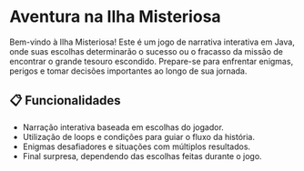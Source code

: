 # Aventura na Ilha Misteriosa

Bem-vindo à Ilha Misteriosa! Este é um jogo de narrativa interativa em Java, onde suas escolhas determinarão o sucesso ou o fracasso da missão de encontrar o grande tesouro escondido. Prepare-se para enfrentar enigmas, perigos e tomar decisões importantes ao longo de sua jornada.

## 📋 Funcionalidades

- Narração interativa baseada em escolhas do jogador.
- Utilização de loops e condições para guiar o fluxo da história.
- Enigmas desafiadores e situações com múltiplos resultados.
- Final surpresa, dependendo das escolhas feitas durante o jogo.
